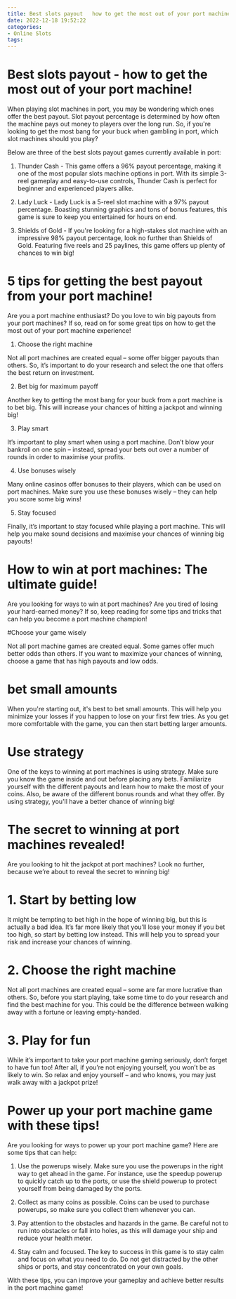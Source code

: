 ```yaml
---
title: Best slots payout   how to get the most out of your port machine!
date: 2022-12-18 19:52:22
categories:
- Online Slots
tags:
---
```



#  Best slots payout - how to get the most out of your port machine!

When playing slot machines in port, you may be wondering which ones offer the best payout.  Slot payout percentage is determined by how often the machine pays out money to players over the long run.  So, if you're looking to get the most bang for your buck when gambling in port, which slot machines should you play?

Below are three of the best slots payout games currently available in port:

1) Thunder Cash - This game offers a 96% payout percentage, making it one of the most popular slots machine options in port. With its simple 3-reel gameplay and easy-to-use controls, Thunder Cash is perfect for beginner and experienced players alike.

2) Lady Luck - Lady Luck is a 5-reel slot machine with a 97% payout percentage. Boasting stunning graphics and tons of bonus features, this game is sure to keep you entertained for hours on end.

3) Shields of Gold - If you're looking for a high-stakes slot machine with an impressive 98% payout percentage, look no further than Shields of Gold. Featuring five reels and 25 paylines, this game offers up plenty of chances to win big!

#  5 tips for getting the best payout from your port machine!

Are you a port machine enthusiast? Do you love to win big payouts from your port machines? If so, read on for some great tips on how to get the most out of your port machine experience!

1. Choose the right machine

Not all port machines are created equal – some offer bigger payouts than others. So, it’s important to do your research and select the one that offers the best return on investment.

2. Bet big for maximum payoff

Another key to getting the most bang for your buck from a port machine is to bet big. This will increase your chances of hitting a jackpot and winning big!

3. Play smart

It’s important to play smart when using a port machine. Don’t blow your bankroll on one spin – instead, spread your bets out over a number of rounds in order to maximise your profits.

4. Use bonuses wisely

Many online casinos offer bonuses to their players, which can be used on port machines. Make sure you use these bonuses wisely – they can help you score some big wins!

5. Stay focused

Finally, it’s important to stay focused while playing a port machine. This will help you make sound decisions and maximise your chances of winning big payouts!

#  How to win at port machines: The ultimate guide!

Are you looking for ways to win at port machines? Are you tired of losing your hard-earned money? If so, keep reading for some tips and tricks that can help you become a port machine champion!

#Choose your game wisely

Not all port machine games are created equal. Some games offer much better odds than others. If you want to maximize your chances of winning, choose a game that has high payouts and low odds.

# bet small amounts

When you're starting out, it's best to bet small amounts. This will help you minimize your losses if you happen to lose on your first few tries. As you get more comfortable with the game, you can then start betting larger amounts.

# Use strategy

One of the keys to winning at port machines is using strategy. Make sure you know the game inside and out before placing any bets. Familiarize yourself with the different payouts and learn how to make the most of your coins. Also, be aware of the different bonus rounds and what they offer. By using strategy, you'll have a better chance of winning big!

#  The secret to winning at port machines revealed!

Are you looking to hit the jackpot at port machines? Look no further, because we’re about to reveal the secret to winning big!

# 1. Start by betting low

It might be tempting to bet high in the hope of winning big, but this is actually a bad idea. It’s far more likely that you’ll lose your money if you bet too high, so start by betting low instead. This will help you to spread your risk and increase your chances of winning.

# 2. Choose the right machine

Not all port machines are created equal – some are far more lucrative than others. So, before you start playing, take some time to do your research and find the best machine for you. This could be the difference between walking away with a fortune or leaving empty-handed.

# 3. Play for fun

While it’s important to take your port machine gaming seriously, don’t forget to have fun too! After all, if you’re not enjoying yourself, you won’t be as likely to win. So relax and enjoy yourself – and who knows, you may just walk away with a jackpot prize!

#  Power up your port machine game with these tips!

Are you looking for ways to power up your port machine game? Here are some tips that can help:

1. Use the powerups wisely. Make sure you use the powerups in the right way to get ahead in the game. For instance, use the speedup powerup to quickly catch up to the ports, or use the shield powerup to protect yourself from being damaged by the ports.

2. Collect as many coins as possible. Coins can be used to purchase powerups, so make sure you collect them whenever you can.

3. Pay attention to the obstacles and hazards in the game. Be careful not to run into obstacles or fall into holes, as this will damage your ship and reduce your health meter.

4. Stay calm and focused. The key to success in this game is to stay calm and focus on what you need to do. Do not get distracted by the other ships or ports, and stay concentrated on your own goals.

With these tips, you can improve your gameplay and achieve better results in the port machine game!